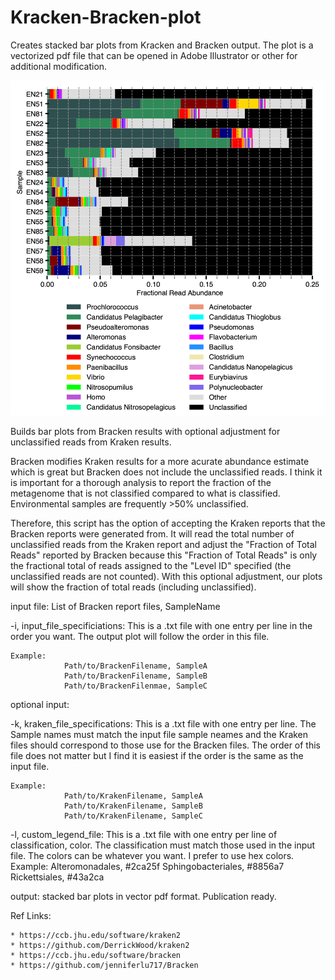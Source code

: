 # Kracken-Bracken-plot
 Creates stacked bar plots from Kracken and Bracken output. The plot is a vectorized pdf file that can be opened in Adobe Illustrator or other for additional modification.

![Kracken-Bracken plot](https://github.com/rotheconrad/Kracken-Bracken-plot/blob/main/Kracken-Bracken-plot_example_genus.png)

Builds bar plots from Bracken results with optional adjustment for
unclassified reads from Kraken results.

Bracken modifies Kraken results for a more acurate abundance estimate
which is great but Bracken does not include the unclassified reads. I
think it is important for a thorough analysis to report the fraction of
the metagenome that is not classified compared to what is classified.
Environmental samples are frequently >50% unclassified.

Therefore, this script has the option of accepting the Kraken reports
that the Bracken reports were generated from. It will read the total
number of unclassified reads from the Kraken report and adjust the
"Fraction of Total Reads" reported by Bracken because this "Fraction of
Total Reads" is only the fractional total of reads assigned to the
"Level ID" specified (the unclassified reads are not counted). With this
optional adjustment, our plots will show the fraction of total reads
(including unclassified).

input file: List of Bracken report files, SampleName

-i, input_file_specificiations:
    This is a .txt file with one entry per line in the order you want.
    The output plot will follow the order in this file.

    Example:
                Path/to/BrackenFilename, SampleA
                Path/to/BrackenFilename, SampleB
                Path/to/BrackenFilenmae, SampleC

optional input:

-k, kraken_file_specifications:
    This is a .txt file with one entry per line. The Sample names must
    match the input file sample neames and the Kraken files should 
    correspond to those use for the Bracken files. The order of this
    file does not matter but I find it is easiest if the order is the
    same as the input file.

    Example:
                Path/to/KrakenFilename, SampleA
                Path/to/KrakenFilename, SampleB
                Path/to/KrakenFilename, SampleC

-l, custom_legend_file:
    This is a .txt file with one entry per line of classification, color.
    The classification must match those used in the input file.
    The colors can be whatever you want. I prefer to use hex colors.
    Example: 
                Alteromonadales, #2ca25f
                Sphingobacteriales, #8856a7
                Rickettsiales, #43a2ca

output: stacked bar plots in vector pdf format. Publication ready.

Ref Links:

	* https://ccb.jhu.edu/software/kraken2
	* https://github.com/DerrickWood/kraken2
	* https://ccb.jhu.edu/software/bracken
	* https://github.com/jenniferlu717/Bracken